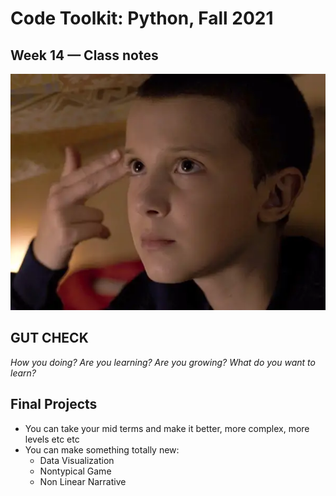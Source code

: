 # Code Toolkit: Python, Fall 2021
## Week 14 — Class notes
![Eleven](images/eleven.webp)

## GUT CHECK

_How you doing?_
_Are you learning?_
_Are you growing?_
_What do you want to learn?_
## Final Projects
- You can take your mid terms and make it better, more complex, more levels etc etc
- You can make something totally new:
  - Data Visualization 
  - Nontypical Game
  - Non Linear Narrative



